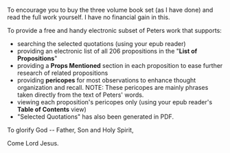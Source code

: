 To encourage you to buy the three volume book set (as I have done) and read the full work yourself. I have no financial gain in this.

To provide a free and handy electronic subset of Peters work that supports:
- searching the selected quotations (using your epub reader)
- providing an electronic list of all 206 propositions in the "**List of Propositions**"
- providing a **Props Mentioned** section in each proposition to ease further research of related propositions
- providing **pericopes** for most observations to enhance thought organization and recall. NOTE: These pericopes are mainly phrases taken directly from the text of Peters' words.
- viewing each proposition's pericopes only (using your epub reader's **Table of Contents** view)
- "Selected Quotations" has also been generated in PDF.

To glorify God -- Father, Son and Holy Spirit,

Come Lord Jesus.
